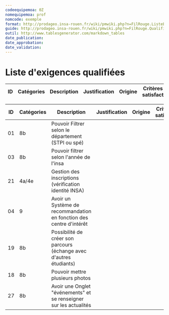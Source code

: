 ```yaml
---
codeequipemoa: 0Z
nomequipemoa: prof
nomcode: exemple
format: http://prodageo.insa-rouen.fr/wiki/pmwiki.php?n=FilRouge.ListeExigencesQualifiees 
guide: http://prodageo.insa-rouen.fr/wiki/pmwiki.php?n=FilRouge.QualifierExigence
outil: http://www.tablesgenerator.com/markdown_tables
date_publication:
date_approbation:
date_validation:
---
```


# Liste d'exigences qualifiées

| ID 	| Catégories 	| Description 	| Justification 	| Origine 	| Critères de satisfaction 	| Contentement MOA 	| Mécontentement MOA 	| Exigences Dépendantes 	| Exigences conflictuelles 	|
|----	|------------	|-------------	|---------------	|---------	|--------------------------	|------------------	|--------------------	|-----------------------	|--------------------------	|


| ID | Catégories | Description                                                          | Justification | Origine | Critères de satisfaction | Contentement MOA | Mécontentement MOA | Exigences Dépendantes | Exigences conflictuelles |
|----|------------|----------------------------------------------------------------------|---------------|---------|--------------------------|------------------|--------------------|-----------------------|--------------------------|
| 01 | 8b         | Pouvoir Filtrer selon le département (STPI ou spé)                   |               |         |                          |                  |                    |                       |                          |
| 03 | 8b         | Pouvoir filtrer selon l'année de l'insa                              |               |         |                          |                  |                    |                       |                          |
| 21 | 4a/4e      | Gestion des inscriptions (vérification identité INSA)                |               |         |                          |                  |                    |                       |                          |
| 04 | 9          | Avoir un Système de recommandation en fonction des centre d'intérêt  |               |         |                          |                  |                    |                       |                          |
| 19 | 8b         | Possibilité de créer son parcours (échange avec d'autres étudiants)  |               |         |                          |                  |                    |                       |                          |
| 18 | 8b         | Pouvoir mettre plusieurs photos                                      |               |         |                          |                  |                    |                       |                          |
| 27 | 8b         | Avoir une Onglet "événements" et se renseigner sur les actualités    |               |         |                          |                  |                    |                       |                          |
